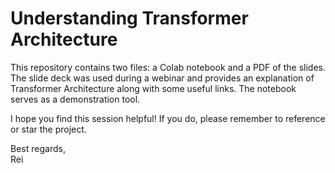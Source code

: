 # Understanding Transformer Architecture

This repository contains two files: a Colab notebook and a PDF of the slides. The slide deck was used during a webinar and provides an explanation of Transformer Architecture along with some useful links. The notebook serves as a demonstration tool.

I hope you find this session helpful! If you do, please remember to reference or star the project.

Best regards,\
Rei